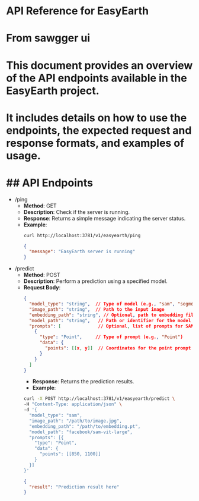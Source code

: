 # API Reference for EasyEarth
# From sawgger ui
#
# This document provides an overview of the API endpoints available in the EasyEarth project.
# It includes details on how to use the endpoints, the expected request and response formats, and examples of usage.
#
# ## API Endpoints
- /ping
  - **Method**: GET
  - **Description**: Check if the server is running.
  - **Response**: Returns a simple message indicating the server status.
  - **Example**:
    ```bash
    curl http://localhost:3781/v1/easyearth/ping
    ```
    ```json
    {
      "message": "EasyEarth server is running"
    }
    ```
- /predict
  - **Method**: POST
  - **Description**: Perform a prediction using a specified model.
  - **Request Body**:
    ```json
    {
      "model_type": "string",  // Type of model (e.g., "sam", "segment")
      "image_path": "string",  // Path to the input image
      "embedding_path": "string", // Optional, path to embedding file for SAM
      "model_path": "string",   // Path or identifier for the model
      "prompts": [              // Optional, list of prompts for SAM
        {
          "type": "Point",     // Type of prompt (e.g., "Point")
          "data": {
            "points": [[x, y]]  // Coordinates for the point prompt
          }
        }
      ]
    }
    ```
    - **Response**: Returns the prediction results.
    - **Example**:
    ```bash
    curl -X POST http://localhost:3781/v1/easyearth/predict \
    -H "Content-Type: application/json" \
    -d '{
      "model_type": "sam",
      "image_path": "/path/to/image.jpg",
      "embedding_path": "/path/to/embedding.pt",
      "model_path": "facebook/sam-vit-large",
      "prompts": [{
        "type": "Point",
        "data": {
          "points": [[850, 1100]]
        }
      }]
    }'
    ```
    ```json
    {
      "result": "Prediction result here"
    }
    ```

